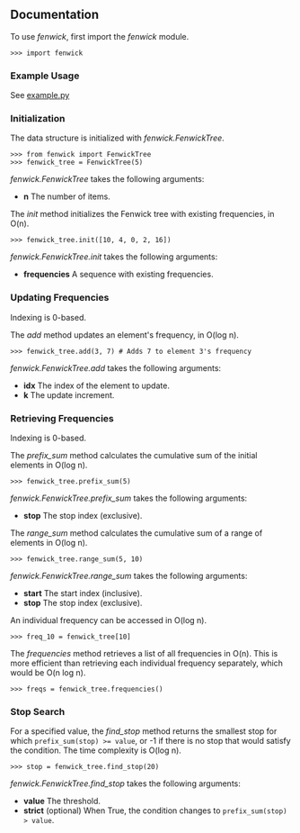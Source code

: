 ﻿Documentation
-------------

To use *fenwick*, first import the *fenwick* module.

    >>> import fenwick
    
### Example Usage

See [example.py](example.py)

### Initialization

The data structure is initialized with *fenwick.FenwickTree*.
    
    >>> from fenwick import FenwickTree
    >>> fenwick_tree = FenwickTree(5)

*fenwick.FenwickTree* takes the following arguments:

* **n** The number of items.

The *init* method initializes the Fenwick tree with existing frequencies,
in O(n).

    >>> fenwick_tree.init([10, 4, 0, 2, 16])

*fenwick.FenwickTree.init* takes the following arguments:

* **frequencies** A sequence with existing frequencies.

### Updating Frequencies

Indexing is 0-based.

The *add* method updates an element's frequency, in O(log n).

    >>> fenwick_tree.add(3, 7) # Adds 7 to element 3's frequency

*fenwick.FenwickTree.add* takes the following arguments:

* **idx** The index of the element to update.
* **k** The update increment.

### Retrieving Frequencies

Indexing is 0-based.

The *prefix_sum* method calculates the cumulative sum of the initial elements
in O(log n).

    >>> fenwick_tree.prefix_sum(5)

*fenwick.FenwickTree.prefix_sum* takes the following arguments:

* **stop** The stop index (exclusive).

The *range_sum* method calculates the cumulative sum of a range of elements
in O(log n).

    >>> fenwick_tree.range_sum(5, 10)

*fenwick.FenwickTree.range_sum* takes the following arguments:

* **start** The start index (inclusive).
* **stop** The stop index (exclusive).

An individual frequency can be accessed in O(log n).

    >>> freq_10 = fenwick_tree[10]

The *frequencies* method retrieves a list of all frequencies in O(n). This
is more efficient than retrieving each individual frequency separately, which
would be O(n log n).

    >>> freqs = fenwick_tree.frequencies()

### Stop Search

For a specified value, the *find_stop* method returns the smallest stop for
which `prefix_sum(stop) >= value`, or -1 if there is no stop that would satisfy
the condition. The time complexity is O(log n).

    >>> stop = fenwick_tree.find_stop(20)

*fenwick.FenwickTree.find_stop* takes the following arguments:

* **value** The threshold.
* **strict** (optional) When True, the condition changes to `prefix_sum(stop) > value`.
